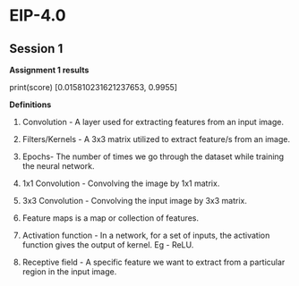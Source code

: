 # EIP-4.0
## Session 1

**Assignment 1 results**

print(score)
[0.015810231621237653, 0.9955]

**Definitions**

1. Convolution - A layer used for extracting features from an input image.

2. Filters/Kernels - A 3x3 matrix utilized to extract feature/s from an image.

3. Epochs- The number of times we go through the dataset while training the neural network.

4. 1x1 Convolution - Convolving the image by 1x1 matrix.

5. 3x3 Convolution - Convolving the input image by 3x3 matrix.

6. Feature maps is a map or collection of features.

7. Activation function - In a network, for a set of inputs, the activation function gives the output of kernel. Eg - ReLU.

8. Receptive field - A specific feature we want to extract from a particular region in the input image.
